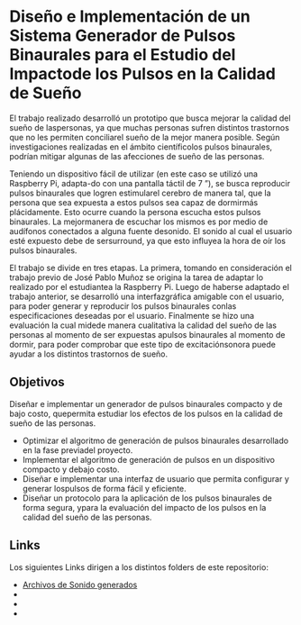 # Diseño e Implementación de un Sistema Generador de Pulsos Binaurales para el Estudio del Impactode los Pulsos en la Calidad de Sueño
El trabajo realizado desarrolló un prototipo que busca mejorar la calidad del sueño de laspersonas, ya que muchas personas sufren distintos trastornos que no les permiten conciliarel sueño de la mejor manera posible. Según investigaciones realizadas en el ámbito científicolos pulsos binaurales, podrían mitigar algunas de las afecciones de sueño de las personas.

Teniendo un dispositivo fácil de utilizar (en este caso se utilizó una Raspberry Pi, adapta-do con una pantalla táctil de 7 ”), se busca reproducir pulsos binaurales que logren estimularel cerebro de manera tal, que la persona que sea expuesta a estos pulsos sea capaz de dormirmás plácidamente. Esto ocurre cuando la persona escucha estos pulsos binaurales. La mejormanera de escuchar los mismos es por medio de audífonos conectados a alguna fuente desonido. El sonido al cual el usuario esté expuesto debe de sersurround, ya que esto influyea la hora de oír los pulsos binaurales.

El trabajo se divide en tres etapas. La primera, tomando en consideración el trabajo previo de José Pablo Muñoz  se origina la tarea de adaptar lo realizado por el estudiantea la Raspberry Pi. Luego de haberse adaptado el trabajo anterior, se desarrolló una interfazgráfica amigable con el usuario, para poder generar y reproducir los pulsos binaurales conlas especificaciones deseadas por el usuario. Finalmente se hizo una evaluación la cual midede manera cualitativa la calidad del sueño de las personas al momento de ser expuestas apulsos binaurales al momento de dormir, para poder comprobar que este tipo de excitaciónsonora puede ayudar a los distintos trastornos de sueño.
## Objetivos
Diseñar e implementar un generador de pulsos binaurales compacto y de bajo costo, quepermita estudiar los efectos de los pulsos en la calidad de sueño de las personas.
- Optimizar el algoritmo de generación de pulsos binaurales desarrollado en la fase previadel proyecto.
- Implementar el algoritmo de generación de pulsos en un dispositivo compacto y debajo costo.
- Diseñar e implementar una interfaz de usuario que permita configurar y generar lospulsos de forma fácil y eficiente.
- Diseñar un protocolo para la aplicación de los pulsos binaurales de forma segura, ypara la evaluación del impacto de los pulsos en la calidad del sueño de las personas.
## Links
Los siguientes Links dirigen a los distintos folders de este repositorio:
- [Archivos de Sonido generados](https://github.com/larivera-UVG/Etapas-de-sueno-pulsos-binaurales/tree/master/Pulsos%20Binaurales/Archivos%20de%20sonido%20generados)
-
-
-

